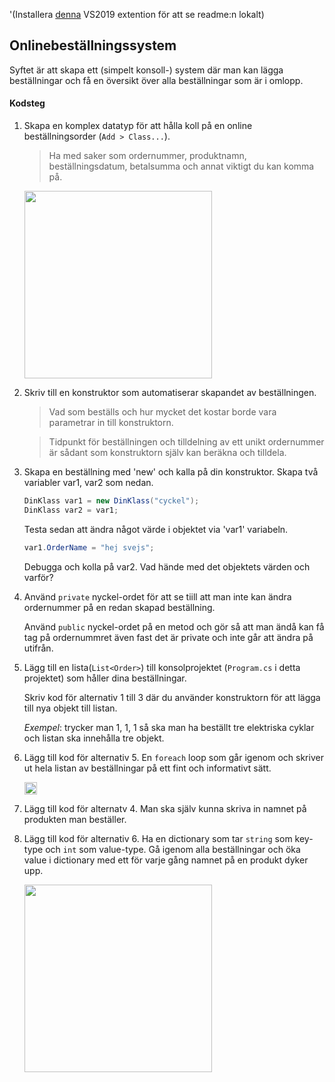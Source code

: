 ﻿'(Installera [denna](https://marketplace.visualstudio.com/items?itemName=MadsKristensen.MarkdownEditor) VS2019 extention för att se readme:n lokalt)

## Onlinebeställningssystem

Syftet är att skapa ett (simpelt konsoll-) system där man kan lägga beställningar och få en översikt över alla beställningar som är i omlopp.

#### Kodsteg
1. Skapa en komplex datatyp för att hålla koll på en online beställningsorder (`Add > Class...`).
	>Ha med saker som ordernummer, produktnamn, beställningsdatum, betalsumma och annat viktigt du kan komma på.
	
	<img src="img/unknown2.png" height="300">

2. Skriv till en konstruktor som automatiserar skapandet av beställningen. 
	>Vad som beställs och hur mycket det kostar borde vara parametrar in till konstruktorn.
    
    >Tidpunkt för beställningen och tilldelning av ett unikt ordernummer är sådant som konstruktorn själv kan beräkna och tilldela.

3. Skapa en beställning med 'new' och kalla på din konstruktor.
	Skapa två variabler var1, var2 som nedan.
	```c#
	DinKlass var1 = new DinKlass("cyckel");
	DinKlass var2 = var1;
	```
	Testa sedan att ändra något värde i objektet via 'var1' variabeln.
	```c#
	var1.OrderName = "hej svejs";
	```
	Debugga och kolla på var2. Vad hände med det objektets värden och varför?

4. Använd `private` nyckel-ordet för att se tiill att man inte kan ändra
	ordernummer på en redan skapad beställning.

	Använd `public` nyckel-ordet på en metod och gör så att man ändå kan få tag på
	ordernummret även fast det är private och inte går att ändra på utifrån.

5. Lägg till en lista(`List<Order>`) till konsolprojektet (`Program.cs` i detta projektet) som 
	håller dina beställningar. 
	
	Skriv kod för alternativ 1 till 3 där du använder konstruktorn
	för att lägga till nya objekt till listan.
	
	_Exempel_: trycker man 1, 1, 1 så ska man ha beställt tre elektriska cyklar 
			 och listan ska innehålla tre objekt.

6. Lägg till kod för alternativ 5. En `foreach` loop som går igenom och skriver ut
	hela listan av beställningar på ett fint och informativt sätt.
	
	<img src="img/unknown1.png" height="20">

7. Lägg till kod för alternatv 4. Man ska själv kunna skriva in namnet på produkten man beställer.

8. Lägg till kod för alternativ 6. Ha en dictionary som tar `string` som key-type och `int` som value-type.
	Gå igenom alla beställningar och öka value i dictionary med ett 
	för varje gång namnet på en produkt dyker upp.
	
	<img src="img/unknown.png" height="300">

